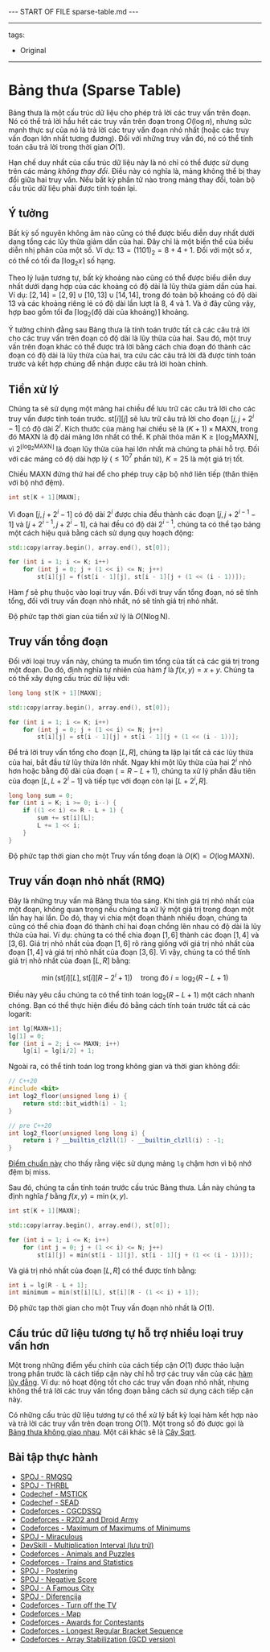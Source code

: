 --- START OF FILE sparse-table.md ---

---
tags:
  - Original
---

# Bảng thưa (Sparse Table)

Bảng thưa là một cấu trúc dữ liệu cho phép trả lời các truy vấn trên đoạn.
Nó có thể trả lời hầu hết các truy vấn trên đoạn trong $O(\log n)$, nhưng sức mạnh thực sự của nó là trả lời các truy vấn đoạn nhỏ nhất (hoặc các truy vấn đoạn lớn nhất tương đương).
Đối với những truy vấn đó, nó có thể tính toán câu trả lời trong thời gian $O(1)$.

Hạn chế duy nhất của cấu trúc dữ liệu này là nó chỉ có thể được sử dụng trên các mảng _không thay đổi_.
Điều này có nghĩa là, mảng không thể bị thay đổi giữa hai truy vấn.
Nếu bất kỳ phần tử nào trong mảng thay đổi, toàn bộ cấu trúc dữ liệu phải được tính toán lại.

## Ý tưởng

Bất kỳ số nguyên không âm nào cũng có thể được biểu diễn duy nhất dưới dạng tổng các lũy thừa giảm dần của hai.
Đây chỉ là một biến thể của biểu diễn nhị phân của một số.
Ví dụ: $13 = (1101)_2 = 8 + 4 + 1$.
Đối với một số $x$, có thể có tối đa $\lceil \log_2 x \rceil$ số hạng.

Theo lý luận tương tự, bất kỳ khoảng nào cũng có thể được biểu diễn duy nhất dưới dạng hợp của các khoảng có độ dài là lũy thừa giảm dần của hai.
Ví dụ: $[2, 14] = [2, 9] \cup [10, 13] \cup [14, 14]$, trong đó toàn bộ khoảng có độ dài 13 và các khoảng riêng lẻ có độ dài lần lượt là 8, 4 và 1.
Và ở đây cũng vậy, hợp bao gồm tối đa $\lceil \log_2(\text{độ dài của khoảng}) \rceil$ khoảng.

Ý tưởng chính đằng sau Bảng thưa là tính toán trước tất cả các câu trả lời cho các truy vấn trên đoạn có độ dài là lũy thừa của hai. 
Sau đó, một truy vấn trên đoạn khác có thể được trả lời bằng cách chia đoạn đó thành các đoạn có độ dài là lũy thừa của hai, tra cứu các câu trả lời đã được tính toán trước và kết hợp chúng để nhận được câu trả lời hoàn chỉnh.

## Tiền xử lý

Chúng ta sẽ sử dụng một mảng hai chiều để lưu trữ các câu trả lời cho các truy vấn được tính toán trước.
$\text{st}[i][j]$ sẽ lưu trữ câu trả lời cho đoạn $[j, j + 2^i - 1]$ có độ dài $2^i$.
Kích thước của mảng hai chiều sẽ là $(K + 1) \times \text{MAXN}$, trong đó $\text{MAXN}$ là độ dài mảng lớn nhất có thể.
$\text{K}$ phải thỏa mãn $\text{K} \ge \lfloor \log_2 \text{MAXN} \rfloor$, vì $2^{\lfloor \log_2 \text{MAXN} \rfloor}$ là đoạn lũy thừa của hai lớn nhất mà chúng ta phải hỗ trợ.
Đối với các mảng có độ dài hợp lý ($\le 10^7$ phần tử), $K = 25$ là một giá trị tốt.

Chiều $\text{MAXN}$ đứng thứ hai để cho phép truy cập bộ nhớ liên tiếp (thân thiện với bộ nhớ đệm).

```{.cpp file=sparsetable_definition}
int st[K + 1][MAXN];
```

Vì đoạn $[j, j + 2^i - 1]$ có độ dài $2^i$ được chia đều thành các đoạn $[j, j + 2^{i - 1} - 1]$ và $[j + 2^{i - 1}, j + 2^i - 1]$, cả hai đều có độ dài $2^{i - 1}$, chúng ta có thể tạo bảng một cách hiệu quả bằng cách sử dụng quy hoạch động:

```{.cpp file=sparsetable_generation}
std::copy(array.begin(), array.end(), st[0]);

for (int i = 1; i <= K; i++)
    for (int j = 0; j + (1 << i) <= N; j++)
        st[i][j] = f(st[i - 1][j], st[i - 1][j + (1 << (i - 1))]);
```

Hàm $f$ sẽ phụ thuộc vào loại truy vấn.
Đối với truy vấn tổng đoạn, nó sẽ tính tổng, đối với truy vấn đoạn nhỏ nhất, nó sẽ tính giá trị nhỏ nhất.

Độ phức tạp thời gian của tiền xử lý là $O(\text{N} \log \text{N})$.

## Truy vấn tổng đoạn

Đối với loại truy vấn này, chúng ta muốn tìm tổng của tất cả các giá trị trong một đoạn.
Do đó, định nghĩa tự nhiên của hàm $f$ là $f(x, y) = x + y$.
Chúng ta có thể xây dựng cấu trúc dữ liệu với:

```{.cpp file=sparsetable_sum_generation}
long long st[K + 1][MAXN];

std::copy(array.begin(), array.end(), st[0]);

for (int i = 1; i <= K; i++)
    for (int j = 0; j + (1 << i) <= N; j++)
        st[i][j] = st[i - 1][j] + st[i - 1][j + (1 << (i - 1))];
```

Để trả lời truy vấn tổng cho đoạn $[L, R]$, chúng ta lặp lại tất cả các lũy thừa của hai, bắt đầu từ lũy thừa lớn nhất. 
Ngay khi một lũy thừa của hai $2^i$ nhỏ hơn hoặc bằng độ dài của đoạn ($= R - L + 1$), chúng ta xử lý phần đầu tiên của đoạn $[L, L + 2^i - 1]$ và tiếp tục với đoạn còn lại $[L + 2^i, R]$.

```{.cpp file=sparsetable_sum_query}
long long sum = 0;
for (int i = K; i >= 0; i--) {
    if ((1 << i) <= R - L + 1) {
        sum += st[i][L];
        L += 1 << i;
    }
}
```

Độ phức tạp thời gian cho một Truy vấn tổng đoạn là $O(K) = O(\log \text{MAXN})$.

## Truy vấn đoạn nhỏ nhất (RMQ)

Đây là những truy vấn mà Bảng thưa tỏa sáng.
Khi tính giá trị nhỏ nhất của một đoạn, không quan trọng nếu chúng ta xử lý một giá trị trong đoạn một lần hay hai lần. 
Do đó, thay vì chia một đoạn thành nhiều đoạn, chúng ta cũng có thể chia đoạn đó thành chỉ hai đoạn chồng lên nhau có độ dài là lũy thừa của hai. 
Ví dụ: chúng ta có thể chia đoạn $[1, 6]$ thành các đoạn $[1, 4]$ và $[3, 6]$. 
Giá trị nhỏ nhất của đoạn $[1, 6]$ rõ ràng giống với giá trị nhỏ nhất của đoạn $[1, 4]$ và giá trị nhỏ nhất của đoạn $[3, 6]$. 
Vì vậy, chúng ta có thể tính giá trị nhỏ nhất của đoạn $[L, R]$ bằng:

$$\min(\text{st}[i][L], \text{st}[i][R - 2^i + 1]) \quad \text{trong đó } i = \log_2(R - L + 1)$$

Điều này yêu cầu chúng ta có thể tính toán $\log_2(R - L + 1)$ một cách nhanh chóng. 
Bạn có thể thực hiện điều đó bằng cách tính toán trước tất cả các logarit:

```{.cpp file=sparse_table_log_table}
int lg[MAXN+1];
lg[1] = 0;
for (int i = 2; i <= MAXN; i++)
    lg[i] = lg[i/2] + 1;
```

Ngoài ra, có thể tính toán log trong không gian và thời gian không đổi:
```c++
// C++20
#include <bit>
int log2_floor(unsigned long i) {
    return std::bit_width(i) - 1;
}

// pre C++20
int log2_floor(unsigned long long i) {
    return i ? __builtin_clzll(1) - __builtin_clzll(i) : -1;
}
```
[Điểm chuẩn này](https://quick-bench.com/q/Zghbdj_TEkmw4XG2nqOpD3tsJ8U) cho thấy rằng việc sử dụng mảng `lg` chậm hơn vì bộ nhớ đệm bị miss.

Sau đó, chúng ta cần tính toán trước cấu trúc Bảng thưa. Lần này chúng ta định nghĩa $f$ bằng $f(x, y) = \min(x, y)$.

```{.cpp file=sparse_table_minimum_generation}
int st[K + 1][MAXN];

std::copy(array.begin(), array.end(), st[0]);

for (int i = 1; i <= K; i++)
    for (int j = 0; j + (1 << i) <= N; j++)
        st[i][j] = min(st[i - 1][j], st[i - 1][j + (1 << (i - 1))]);
```

Và giá trị nhỏ nhất của đoạn $[L, R]$ có thể được tính bằng:

```{.cpp file=sparse_table_minimum_query}
int i = lg[R - L + 1];
int minimum = min(st[i][L], st[i][R - (1 << i) + 1]);
```

Độ phức tạp thời gian cho một Truy vấn đoạn nhỏ nhất là $O(1)$.

## Cấu trúc dữ liệu tương tự hỗ trợ nhiều loại truy vấn hơn

Một trong những điểm yếu chính của cách tiếp cận $O(1)$ được thảo luận trong phần trước là cách tiếp cận này chỉ hỗ trợ các truy vấn của các [hàm lũy đẳng](https://vi.wikipedia.org/wiki/H%C3%A0m_l%C5%A9y_%C4%91%E1%BA%A3ng).
Ví dụ: nó hoạt động tốt cho các truy vấn đoạn nhỏ nhất, nhưng không thể trả lời các truy vấn tổng đoạn bằng cách sử dụng cách tiếp cận này.

Có những cấu trúc dữ liệu tương tự có thể xử lý bất kỳ loại hàm kết hợp nào và trả lời các truy vấn trên đoạn trong $O(1)$.
Một trong số đó được gọi là [Bảng thưa không giao nhau](https://discuss.codechef.com/questions/117696/tutorial-disjoint-sparse-table).
Một cái khác sẽ là [Cây Sqrt](sqrt-tree_vi.md).

## Bài tập thực hành

* [SPOJ - RMQSQ](http://www.spoj.com/problems/RMQSQ/)
* [SPOJ - THRBL](http://www.spoj.com/problems/THRBL/)
* [Codechef - MSTICK](https://www.codechef.com/problems/MSTICK)
* [Codechef - SEAD](https://www.codechef.com/problems/SEAD)
* [Codeforces - CGCDSSQ](http://codeforces.com/contest/475/problem/D)
* [Codeforces - R2D2 and Droid Army](http://codeforces.com/problemset/problem/514/D)
* [Codeforces - Maximum of Maximums of Minimums](http://codeforces.com/problemset/problem/872/B)
* [SPOJ - Miraculous](http://www.spoj.com/problems/TNVFC1M/)
* [DevSkill - Multiplication Interval (lưu trữ)](http://web.archive.org/web/20200922003506/https://devskill.com/CodingProblems/ViewProblem/19)
* [Codeforces - Animals and Puzzles](http://codeforces.com/contest/713/problem/D)
* [Codeforces - Trains and Statistics](http://codeforces.com/contest/675/problem/E)
* [SPOJ - Postering](http://www.spoj.com/problems/POSTERIN/)
* [SPOJ - Negative Score](http://www.spoj.com/problems/RPLN/)
* [SPOJ - A Famous City](http://www.spoj.com/problems/CITY2/)
* [SPOJ - Diferencija](http://www.spoj.com/problems/DIFERENC/)
* [Codeforces - Turn off the TV](http://codeforces.com/contest/863/problem/E)
* [Codeforces - Map](http://codeforces.com/contest/15/problem/D)
* [Codeforces - Awards for Contestants](http://codeforces.com/contest/873/problem/E)
* [Codeforces - Longest Regular Bracket Sequence](http://codeforces.com/contest/5/problem/C)
* [Codeforces - Array Stabilization (GCD version)](http://codeforces.com/problemset/problem/1547/F)


